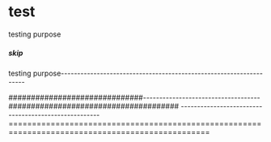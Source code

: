 # test
testing purpose
##### skip
testing purpose-------------------------------------------------------------------


##############################------------------------------------######################################
-----------------------------------------------------=================================================================================================
